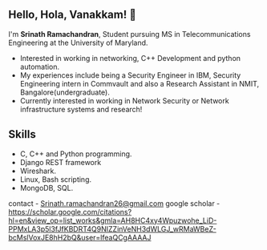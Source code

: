 ## Hello, Hola, Vanakkam! 👋
I'm **Srinath Ramachandran**, Student pursuing MS in Telecommunications Engineering at the University of Maryland.


- Interested in working in networking, C++ Development and python automation.
- My experiences include being a Security Engineer in IBM, Security Engineering intern in Commvault and also a Research Assistant in NMIT, Bangalore(undergraduate).
- Currently interested in working in Network Security or Network infrastructure systems and research!
## Skills
- C, C++ and Python programming.
- Django REST framework
- Wireshark.
- Linux, Bash scripting.
- MongoDB, SQL.


contact - Srinath.ramachandran26@gmail.com
google scholar - https://scholar.google.com/citations?hl=en&view_op=list_works&gmla=AH8HC4xy4Wpuzwohe_LiD-PPMxLA3p5l3fJfKBDRT4Q9NIZZinVeNH3dWLGJ_wRMaWBeZ-bcMslVoxJE8hH2bQ&user=lfeaQCgAAAAJ


